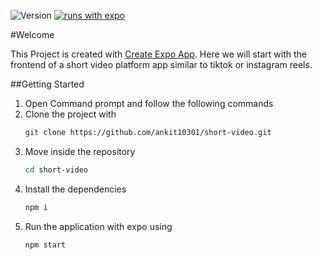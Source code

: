 ![Version](https://img.shields.io/badge/version-0.1-blue.svg?cacheSeconds=2592000)
[![runs with expo](https://img.shields.io/badge/Runs%20with%20Expo-000.svg?style=flat-square&logo=EXPO&labelColor=f3f3f3&logoColor=000)](https://expo.io/)

#Welcome

This Project is created with [Create Expo App](https://expo.dev/).
Here we will start with the frontend of a short video platform app similar to tiktok or instagram reels.

##Getting Started

1. Open Command prompt and follow the following commands
2. Clone the project with
   ```sh
   git clone https://github.com/ankit10301/short-video.git
   ```
3. Move inside the repository
   ```sh
   cd short-video
   ```
4. Install the dependencies
   ```sh
   npm i
   ```
5. Run the application with expo using
   ```sh
   npm start
   ```
   
